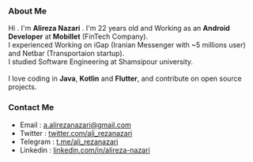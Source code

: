 ### About Me

Hi . I'm <b>Alireza Nazari</b> . I'm 22 years old and Working as an <b>Android Developer</b> at <b>Mobillet</b> (FinTech Company).<br>
I experienced Working on iGap (Iranian Messenger with ~5 millions user) and Netbar (Transportaion startup).<br>
I studied Software Engineering at Shamsipour university.<br><br>
I love coding in <b>Java</b>, <b>Kotlin</b> and <b>Flutter</b>, and contribute on open source projects.<br>

### Contact Me

* Email : a.alirezanazari@gmail.com
* Twitter : <a href="https://www.twitter.com/ali_rezanazari">twitter.com/ali_rezanazari</a>
* Telegram : <a href="https://www.t.me/ali_rezanazari">t.me/ali_rezanazari</a>
* Linkedin : <a href="https://www.linkedin.com/in/alireza-nazari/">linkedin.com/in/alireza-nazari</a>
